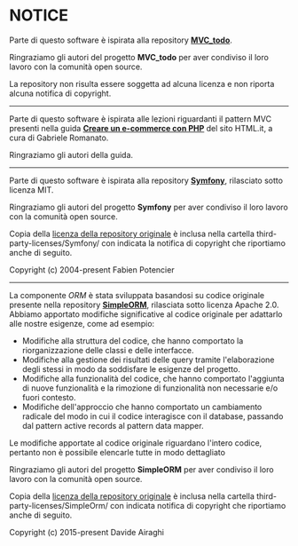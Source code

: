 # NOTICE

Parte di questo software è ispirata alla repository [**MVC_todo**](https://github.com/ngrt/MVC_todo).

Ringraziamo gli autori del progetto **MVC_todo** per aver condiviso il loro lavoro con la comunità open source.

La repository non risulta essere soggetta ad alcuna licenza e non riporta alcuna notifica di copyright.

---

Parte di questo software è ispirata alle lezioni riguardanti il pattern MVC presenti nella guida [**Creare un e-commerce con PHP**](https://www.html.it/guide/creare-un-e-commerce-con-php/) del sito HTML.it, a cura di Gabriele Romanato.

Ringraziamo gli autori della guida.

---

Parte di questo software è ispirata alla repository [**Symfony**](https://github.com/symfony/symfony), rilasciato sotto licenza MIT.

Ringraziamo gli autori del progetto **Symfony** per aver condiviso il loro lavoro con la comunità open source.

Copia della [licenza della repository originale](https://github.com/symfony/symfony/blob/6.4/LICENSE) è inclusa nella cartella third-party-licenses/Symfony/ con indicata la notifica di copyright che riportiamo anche di seguito.

Copyright (c) 2004-present Fabien Potencier

---

La componente *ORM* è stata sviluppata basandosi su codice originale presente nella repository [**SimpleORM**](https://github.com/davideairaghi/php), rilasciata sotto licenza Apache 2.0. Abbiamo apportato modifiche significative al codice originale per adattarlo alle nostre esigenze, come ad esempio:

* Modifiche alla struttura del codice, che hanno comportato la riorganizzazione delle classi e delle interfacce.
* Modifiche alla gestione dei risultati delle query tramite l'elaborazione degli stessi in modo da soddisfare le esigenze del progetto.
* Modifiche alla funzionalità del codice, che hanno comportato l'aggiunta di nuove funzionalità e la rimozione di funzionalità non necessarie e/o fuori contesto.
* Modifiche dell'approccio che hanno comportato un cambiamento radicale del modo in cui il codice interagisce con il database, passando dal pattern active records al pattern data mapper.

Le modifiche apportate al codice originale riguardano l'intero codice, pertanto non è possibile elencarle tutte in modo dettagliato

Ringraziamo gli autori del progetto **SimpleORM** per aver condiviso il loro lavoro con la comunità open source.

Copia della [licenza della repository originale](https://github.com/davideairaghi/php/blob/master/LICENSE) è inclusa nella cartella third-party-licenses/SimpleOrm/ con indicata notifica di copyright che riportiamo anche di seguito.

Copyright (c) 2015-present Davide Airaghi


